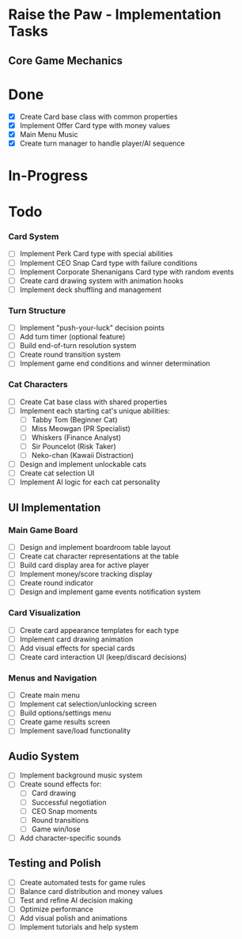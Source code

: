 # Raise the Paw - Implementation Tasks

## Core Game Mechanics

# Done
- [x] Create Card base class with common properties
- [x] Implement Offer Card type with money values
- [x] Main Menu Music
- [x] Create turn manager to handle player/AI sequence

# In-Progress

# Todo

### Card System
- [ ] Implement Perk Card type with special abilities
- [ ] Implement CEO Snap Card type with failure conditions
- [ ] Implement Corporate Shenanigans Card type with random events
- [ ] Create card drawing system with animation hooks
- [ ] Implement deck shuffling and management

### Turn Structure
- [ ] Implement "push-your-luck" decision points
- [ ] Add turn timer (optional feature)
- [ ] Build end-of-turn resolution system
- [ ] Create round transition system
- [ ] Implement game end conditions and winner determination

### Cat Characters
- [ ] Create Cat base class with shared properties
- [ ] Implement each starting cat's unique abilities:
  - [ ] Tabby Tom (Beginner Cat)
  - [ ] Miss Meowgan (PR Specialist)
  - [ ] Whiskers (Finance Analyst)
  - [ ] Sir Pouncelot (Risk Taker)
  - [ ] Neko-chan (Kawaii Distraction)
- [ ] Design and implement unlockable cats
- [ ] Create cat selection UI
- [ ] Implement AI logic for each cat personality

## UI Implementation

### Main Game Board
- [ ] Design and implement boardroom table layout
- [ ] Create cat character representations at the table
- [ ] Build card display area for active player
- [ ] Implement money/score tracking display
- [ ] Create round indicator
- [ ] Design and implement game events notification system

### Card Visualization
- [ ] Create card appearance templates for each type
- [ ] Implement card drawing animation
- [ ] Add visual effects for special cards
- [ ] Create card interaction UI (keep/discard decisions)

### Menus and Navigation
- [ ] Create main menu
- [ ] Implement cat selection/unlocking screen
- [ ] Build options/settings menu
- [ ] Create game results screen
- [ ] Implement save/load functionality

## Audio System
- [ ] Implement background music system
- [ ] Create sound effects for:
  - [ ] Card drawing
  - [ ] Successful negotiation
  - [ ] CEO Snap moments
  - [ ] Round transitions
  - [ ] Game win/lose
- [ ] Add character-specific sounds

## Testing and Polish
- [ ] Create automated tests for game rules
- [ ] Balance card distribution and money values
- [ ] Test and refine AI decision making
- [ ] Optimize performance
- [ ] Add visual polish and animations
- [ ] Implement tutorials and help system 